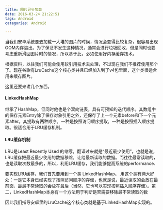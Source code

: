```yaml
---
title: 图片异步加载
date: 2016-03-24 21:22:51
tags: Android
categories: Android

---
```


当我们安卓系统要去加载一大堆的图片的时候，情况会变得比较复杂，很容易出现OOM内存溢出。为了保证不发生这种情况，通常会进行垃圾回收，但是同时也要考虑重新滑回图片时的情况，所以基于此，必须使用好内存缓存技术。

根据资料，以往我们可能会使用软引用技术去处理，不过现在我们不推荐使用那个了。现在谷歌有LruCache这个核心类并且已经加入到了v4包里面，这个类很适合用来缓存图片。

这里还要来讲几个东西。
#### LinkedHashMap
继承了HashMap，但同时他也是个双向链表，具有可预知的迭代顺序。其数组中的保存元素Entry除了保存对象引用之外，还保存了上一个元素before和下一个元素after。其提取有两种顺序，一种是按照访问顺序提取，一种是按照插入顺序提取。很适合用于LRU缓存机制。

#### LRU缓存机制
LRU是Least Recently Used 的缩写，翻译过来就是“最近最少使用”，也就是说，LRU缓存把最近最少使用的数据移除，让给最新读取的数据。而往往最常读取的，也是读取次数最多的，所以，利用LRU缓存，我们能够提高系统的performance.

要实现LRU缓存，我们首先要用到一个类 LinkedHashMap。 用这个类有两大好处：一是它本身已经实现了按照访问顺序的存储，也就是说，最近读取的会放在最前面，最最不常读取的会放在最后（当然，它也可以实现按照插入顺序存储）。第二，LinkedHashMap本身有一个方法用于判断是否需要移除最不常读取的数

因此我们指导安卓里的LruCache这个核心类就是基于LinkedHashMap实现的。
